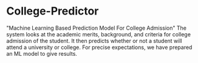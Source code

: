 # College-Predictor
"Machine Learning Based Prediction Model For College Admission"
The system looks at the academic merits, background, and criteria for college admission of the student. It then predicts whether or not a student will attend a university or college. For precise expectations, we have prepared an ML model to give results.
